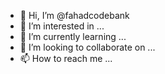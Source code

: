 - 👋 Hi, I’m @fahadcodebank
- 👀 I’m interested in ...
- 🌱 I’m currently learning ...
- 💞️ I’m looking to collaborate on ...
- 📫 How to reach me ...

<!---
fahadcodebank/fahadcodebank is a ✨ special ✨ repository because its `README.md` (this file) appears on your GitHub profile.
You can click the Preview link to take a look at your changes.
--->
